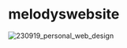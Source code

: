 # melodyswebsite
![230919_personal_web_design](https://github.com/melody0000tw/melodyswebsite/assets/141668860/8d3de3f3-f78e-4337-9aee-1c4fbecd5dc1)
